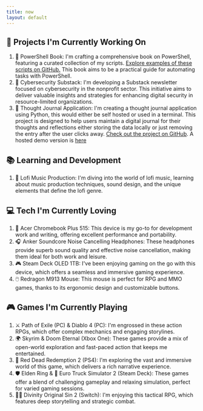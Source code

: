 ```yaml
---
title: now
layout: default
---
```

## 🚀 Projects I'm Currently Working On

1. 📘 PowerShell Book: I'm crafting a comprehensive book on PowerShell, featuring a curated collection of my scripts. <a href="https://github.com/TomAustin94/PowerShellScripts">Explore examples of these scripts on GitHub.</a> This book aims to be a practical guide for automating tasks with PowerShell.
2. 🔐 Cybersecurity Substack: I'm developing a Substack newsletter focused on cybersecurity in the nonprofit sector. This initiative aims to deliver valuable insights and strategies for enhancing digital security in resource-limited organizations.
3. 📝 Thought Journal Application: I'm creating a thought journal application using Python, this would either be self hosted or used in a terminal. This project is designed to help users maintain a digital journal for their thoughts and reflections either storing the data locally or just removing the entry after the user clicks away. <a href="https://github.com/TomAustin94/Thought-Journal">Check out the project on GitHub</a>. A hosted demo version is <a href="https://thought-journal.vercel.app/">here</a>

## 📚 Learning and Development

1. 🎵 Lofi Music Production: I'm diving into the world of lofi music, learning about music production techniques, sound design, and the unique elements that define the lofi genre.

## 💻 Tech I'm Currently Loving

1. 💼 Acer Chromebook Plus 515: This device is my go-to for development work and writing, offering excellent performance and portability.
2. 🎧 Anker Soundcore Noise Cancelling Headphones: These headphones provide superb sound quality and effective noise cancellation, making them ideal for both work and leisure.
3. 🎮 Steam Deck OLED 1TB: I've been enjoying gaming on the go with this device, which offers a seamless and immersive gaming experience.
4. 🖱️ Redragon M913 Mouse: This mouse is perfect for RPG and MMO games, thanks to its ergonomic design and customizable buttons.

## 🎮 Games I'm Currently Playing

1. ⚔️ Path of Exile (PC) & Diablo 4 (PC): I'm engrossed in these action RPGs, which offer complex mechanics and engaging storylines.
2. 🌍 Skyrim & Doom Eternal (Xbox One): These games provide a mix of open-world exploration and fast-paced action that keeps me entertained.
3. 🐴 Red Dead Redemption 2 (PS4): I'm exploring the vast and immersive world of this game, which delivers a rich narrative experience.
4. 🛡️ Elden Ring & 🚚 Euro Truck Simulator 2 (Steam Deck): These games offer a blend of challenging gameplay and relaxing simulation, perfect for varied gaming sessions.
5. 🧙‍♂️  Divinity Original Sin 2 (Switch): I'm enjoying this tactical RPG, which features deep storytelling and strategic combat.
